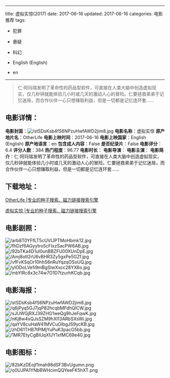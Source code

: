 
---
title: 虚拟实惊(2017)
date: 2017-06-16
updated: 2017-06-16
categories: 电影推荐
tags:
- 犯罪
- 悬疑
- 科幻

- English (English)
- en
---


> 仁·阿玛瑞发明了革命性的药品型软件，可直接在人类大脑中创造虚拟现实，仅几秒钟就能体验几小时或几天的激动人心的冒险。仁要拯救弟弟于记忆迷局，而合作伙伴一心只想赚取利益，但是一切都是记忆连环套……

## **电影详情**：

**电影封面**：<img src="https://image.tmdb.org/t/p/w200/stSDsKsb4fS6NPzuHwfAWD2jim8.jpg" alt="/stSDsKsb4fS6NPzuHwfAWD2jim8.jpg" title="/stSDsKsb4fS6NPzuHwfAWD2jim8.jpg">
**电影名称**：虚拟实惊
**原产地片名**：OtherLife
**电影上映时间**：2017-06-16
**电影上映国家**：English (English)
**原产地语言**：en
**包含成人内容**：False
**是否纪录片**：False
**电影评分**：6.4
**评分人数**：384
**热门程度**：96.77
**电影时长**：
**电影导演**：
**电影主演**：
**电影简介**：仁·阿玛瑞发明了革命性的药品型软件，可直接在人类大脑中创造虚拟现实，仅几秒钟就能体验几小时或几天的激动人心的冒险。仁要拯救弟弟于记忆迷局，而合作伙伴一心只想赚取利益，但是一切都是记忆连环套……

## **下载地址**：
[OtherLife |专业的种子搜索、磁力链接搜索引擎](https://movie.amd794.com:2083/?search=OtherLife&ordering=&mode=match_phrase&page_size=10&page=1)

[虚拟实惊 |专业的种子搜索、磁力链接搜索引擎](https://movie.amd794.com:2083/?search=%E8%99%9A%E6%8B%9F%E5%AE%9E%E6%83%8A&ordering=&mode=match_phrase&page_size=10&page=1)
 

## **电影剧照**：
<img src="https://image.tmdb.org/t/p/original/arb8T0YFfLT5cUVIJPTMoHbmk12.jpg" alt="/arb8T0YFfLT5cUVIJPTMoHbmk12.jpg" title="/arb8T0YFfLT5cUVIJPTMoHbmk12.jpg"><img src="https://image.tmdb.org/t/p/original/fhDzf6AGyytro5cFIxzSacPW6AB.jpg" alt="/fhDzf6AGyytro5cFIxzSacPW6AB.jpg" title="/fhDzf6AGyytro5cFIxzSacPW6AB.jpg"><img src="https://image.tmdb.org/t/p/original/92bTKa4D1uI0unBBZFU00XUnDpE.jpg" alt="/92bTKa4D1uI0unBBZFU00XUnDpE.jpg" title="/92bTKa4D1uI0unBBZFU00XUnDpE.jpg"><img src="https://image.tmdb.org/t/p/original/Amj8otI2rU6vBHR3Zy5gxPe5GZf.jpg" alt="/Amj8otI2rU6vBHR3Zy5gxPe5GZf.jpg" title="/Amj8otI2rU6vBHR3Zy5gxPe5GZf.jpg"><img src="https://image.tmdb.org/t/p/original/vfFvKSqOr10hhS6nRuYqzqOSoUQ.jpg" alt="/vfFvKSqOr10hhS6nRuYqzqOSoUQ.jpg" title="/vfFvKSqOr10hhS6nRuYqzqOSoUQ.jpg"><img src="https://image.tmdb.org/t/p/original/yIODoLVe1i9mBgSlwXxcc28YX6o.jpg" alt="/yIODoLVe1i9mBgSlwXxcc28YX6o.jpg" title="/yIODoLVe1i9mBgSlwXxcc28YX6o.jpg"><img src="https://image.tmdb.org/t/p/original/mbYlRc8x3c74w7O1D7tzurhKCqb.jpg" alt="/mbYlRc8x3c74w7O1D7tzurhKCqb.jpg" title="/mbYlRc8x3c74w7O1D7tzurhKCqb.jpg">

## **电影海报**：
<img src="https://image.tmdb.org/t/p/original/stSDsKsb4fS6NPzuHwfAWD2jim8.jpg" alt="/stSDsKsb4fS6NPzuHwfAWD2jim8.jpg" title="/stSDsKsb4fS6NPzuHwfAWD2jim8.jpg"><img src="https://image.tmdb.org/t/p/original/q6jPyq5GJ7jqP82hcqbMFdhQlCW.jpg" alt="/q6jPyq5GJ7jqP82hcqbMFdhQlCW.jpg" title="/q6jPyq5GJ7jqP82hcqbMFdhQlCW.jpg"><img src="https://image.tmdb.org/t/p/original/sJUWGjRXJ39ZHG1weQg9hJeFqwK.jpg" alt="/sJUWGjRXJ39ZHG1weQg9hJeFqwK.jpg" title="/sJUWGjRXJ39ZHG1weQg9hJeFqwK.jpg"><img src="https://image.tmdb.org/t/p/original/nKj8w4xQJsSZM9hXl13ARbSXsWi.jpg" alt="/nKj8w4xQJsSZM9hXl13ARbSXsWi.jpg" title="/nKj8w4xQJsSZM9hXl13ARbSXsWi.jpg"><img src="https://image.tmdb.org/t/p/original/qaYV8cuHaW41MVCuGIbgJS9ycKB.jpg" alt="/qaYV8cuHaW41MVCuGIbgJS9ycKB.jpg" title="/qaYV8cuHaW41MVCuGIbgJS9ycKB.jpg"><img src="https://image.tmdb.org/t/p/original/zhD61THB7tPlMjYuPuK3pacG5bb.jpg" alt="/zhD61THB7tPlMjYuPuK3pacG5bb.jpg" title="/zhD61THB7tPlMjYuPuK3pacG5bb.jpg"><img src="https://image.tmdb.org/t/p/original/1MR7EtyCgBIUqXfJY1xfMC69e40.jpg" alt="/1MR7EtyCgBIUqXfJY1xfMC69e40.jpg" title="/1MR7EtyCgBIUqXfJY1xfMC69e40.jpg">

## **电影图标**：
<img src="https://image.tmdb.org/t/p/original/82bKzDEojf1mah98dSF3BvUgumn.png" alt="/82bKzDEojf1mah98dSF3BvUgumn.png" title="/82bKzDEojf1mah98dSF3BvUgumn.png"><img src="https://image.tmdb.org/t/p/original/o0UJPA1YNbBWHcimQQYeeFK5hXT.png" alt="/o0UJPA1YNbBWHcimQQYeeFK5hXT.png" title="/o0UJPA1YNbBWHcimQQYeeFK5hXT.png">
